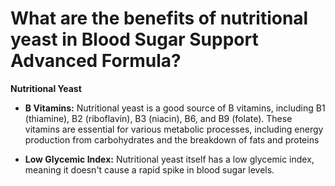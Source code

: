 # What are the benefits of nutritional yeast in Blood Sugar Support Advanced Formula?

**Nutritional Yeast**  

- **B Vitamins:** Nutritional yeast is a good source of B vitamins, including B1 (thiamine), B2 (riboflavin), B3 (niacin), B6, and B9 (folate). These vitamins are essential for various metabolic processes, including energy production from carbohydrates and the breakdown of fats and proteins 

- **Low Glycemic Index:** Nutritional yeast itself has a low glycemic index, meaning it doesn't cause a rapid spike in blood sugar levels.